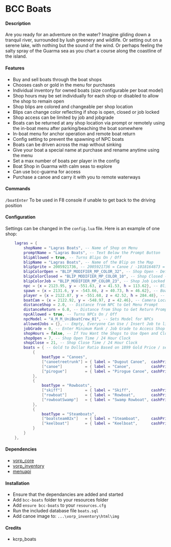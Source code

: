 # BCC Boats

#### Description
Are you ready for an adventure on the water? Imagine gliding down a tranquil river, surrounded by lush greenery and wildlife. Or setting out on a serene lake, with nothing but the sound of the wind. Or perhaps feeling the salty spray of the Guarma sea as you chart a course along the coastline of the island.

#### Features
- Buy and sell boats through the boat shops
- Chooses cash or gold in the menu for purchases
- Individual inventory for owned boats (size configurable per boat model)
- Shop hours may be set individually for each shop or disabled to allow the shop to remain open
- Shop blips are colored and changeable per shop location
- Blips can change color reflecting if shop is open, closed or job locked
- Shop access can be limited by job and jobgrade
- Boats can be returned at any shop location via prompt or remotely using the in-boat menu after parking/beaching the boat somewhere
- In-boat menu for anchor operation and remote boat return
- Config setting to prevent the spawning of NPC boats
- Boats can be driven across the map without sinking
- Give your boat a special name at purchase and rename anytime using the menu
- Set a max number of boats per player in the config
- Boat Shop in Guarma with calm seas to explore
 - Can use bcc-guarma for access
- Purchase a canoe and carry it with you to remote waterways

#### Commands
`/boatEnter` To be used in F8 console if unable to get back to the driving position

#### Configuration
Settings can be changed in the `config.lua` file. Here is an example of one shop:
```lua
    lagras = {
        shopName = "Lagras Boats", -- Name of Shop on Menu
        promptName = "Lagras Boats", -- Text Below the Prompt Button
        blipAllowed = true, -- Turns Blips On / Off
        blipName = "Lagras Boats", -- Name of the Blip on the Map
        blipSprite = 2005921736, -- 2005921736 = Canoe / -1018164873 = Tugboat
        blipColorOpen = "BLIP_MODIFIER_MP_COLOR_32", -- Shop Open - Default: White - Blip Colors Shown Below
        blipColorClosed = "BLIP_MODIFIER_MP_COLOR_10", -- Shop Closed - Default: Red - Blip Colors Shown Below
        blipColorJob = "BLIP_MODIFIER_MP_COLOR_23", -- Shop Job Locked - Default: Yellow - Blip Colors Shown Below
        npc = {x = 2123.95, y = -551.63, z = 41.53, h = 113.62}, -- Blip and NPC Positions
        spawn = {x = 2131.6, y = -543.66, z = 40.73, h = 46.62}, -- Boat Spawn and Return Positions
        player = {x = 2122.87, y = -551.68, z = 42.52, h = 284.48}, -- Player Return Teleport Position
        boatCam = {x = 2122.92, y = -548.97, z = 42.46}, -- Camera Location to View Boat When In-Menu
        distanceShop = 2.0, -- Distance from NPC to Get Menu Prompt
        distanceReturn = 6.0, -- Distance from Shop to Get Return Prompt
        npcAllowed = true, -- Turns NPCs On / Off
        npcModel = "A_M_M_UniBoatCrew_01", -- Sets Model for NPCs
        allowedJobs = {}, -- Empty, Everyone Can Use / Insert Job to limit access - ex. "police"
        jobGrade = 0, -- Enter Minimum Rank / Job Grade to Access Shop
        shopHours = false, -- If You Want the Shops to Use Open and Closed Hours
        shopOpen = 7, -- Shop Open Time / 24 Hour Clock
        shopClose = 21, -- Shop Close Time / 24 Hour Clock
        boats = { -- Gold to Dollar Ratio Based on 1899 Gold Price / sellPrice is 60% of cashPrice
            {
                boatType = "Canoes",
                ["canoetreetrunk"] = { label = "Dugout Canoe",  cashPrice = 150,   goldPrice = 7,   sellPrice = 90,  invLimit = 50 },
                ["canoe"]          = { label = "Canoe",         cashPrice = 300,   goldPrice = 15,  sellPrice = 180, invLimit = 50 },
                ["pirogue"]        = { label = "Pirogue Canoe", cashPrice = 300,   goldPrice = 15,  sellPrice = 180, invLimit = 50 }
            },
            {
                boatType = "Rowboats",
                ["skiff"]          = { label = "Skiff",         cashPrice = 500,  goldPrice = 24,  sellPrice = 300, invLimit = 100 },
                ["rowboat"]        = { label = "Rowboat",       cashPrice = 750,  goldPrice = 36,  sellPrice = 450, invLimit = 100 },
                ["rowboatSwamp"]   = { label = "Swamp Rowboat", cashPrice = 750,  goldPrice = 36,  sellPrice = 450, invLimit = 100 }
            },
            {
                boatType = "Steamboats",
                ["boatsteam02x"]   = { label = "Steamboat",     cashPrice = 1250,  goldPrice = 60, sellPrice = 750,  invLimit = 200 },
                ["keelboat"]       = { label = "Keelboat",      cashPrice = 1950,  goldPrice = 94, sellPrice = 1170, invLimit = 200 }
            }
        }
    },
```

#### Dependencies
- [vorp_core](https://github.com/VORPCORE/vorp-core-lua)
- [vorp_inventory](https://github.com/VORPCORE/vorp_inventory-lua)
- [menuapi](https://github.com/outsider31000/menuapi)

#### Installation
- Ensure that the dependancies are added and started
- Add `bcc-boats` folder to your resources folder
- Add `ensure bcc-boats` to your `resources.cfg`
- Run the included database file `boats.sql`
- Add canoe image to: `...\vorp_inventory\html\img`

#### Credits
- kcrp_boats

